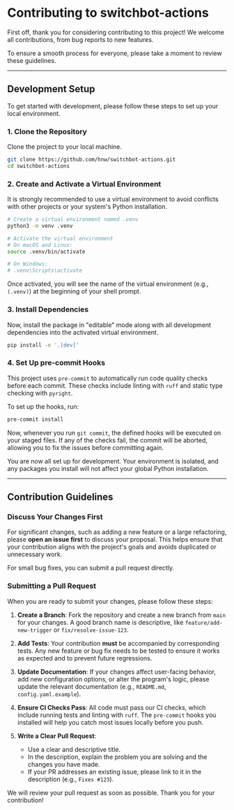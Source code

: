 # Contributing to switchbot-actions

First off, thank you for considering contributing to this project! We welcome all contributions, from bug reports to new features.

To ensure a smooth process for everyone, please take a moment to review these guidelines.

-----

## Development Setup

To get started with development, please follow these steps to set up your local environment.

### 1. Clone the Repository

Clone the project to your local machine.

```bash
git clone https://github.com/hnw/switchbot-actions.git
cd switchbot-actions
```

### 2. Create and Activate a Virtual Environment

It is strongly recommended to use a virtual environment to avoid conflicts with other projects or your system's Python installation.

```bash
# Create a virtual environment named .venv
python3 -m venv .venv

# Activate the virtual environment
# On macOS and Linux:
source .venv/bin/activate

# On Windows:
# .venv\Scripts\activate
```

Once activated, you will see the name of the virtual environment (e.g., `(.venv)`) at the beginning of your shell prompt.

### 3. Install Dependencies

Now, install the package in "editable" mode along with all development dependencies into the activated virtual environment.

```bash
pip install -e '.[dev]'
```

### 4. Set Up pre-commit Hooks

This project uses `pre-commit` to automatically run code quality checks before each commit. These checks include linting with `ruff` and static type checking with `pyright`.

To set up the hooks, run:

```bash
pre-commit install
```

Now, whenever you run `git commit`, the defined hooks will be executed on your staged files. If any of the checks fail, the commit will be aborted, allowing you to fix the issues before committing again.

You are now all set up for development. Your environment is isolated, and any packages you install will not affect your global Python installation.

-----

## Contribution Guidelines

### Discuss Your Changes First

For significant changes, such as adding a new feature or a large refactoring, please **open an issue first** to discuss your proposal. This helps ensure that your contribution aligns with the project's goals and avoids duplicated or unnecessary work.

For small bug fixes, you can submit a pull request directly.

### Submitting a Pull Request

When you are ready to submit your changes, please follow these steps:

1.  **Create a Branch**: Fork the repository and create a new branch from `main` for your changes. A good branch name is descriptive, like `feature/add-new-trigger` or `fix/resolve-issue-123`.

2.  **Add Tests**: Your contribution **must** be accompanied by corresponding tests. Any new feature or bug fix needs to be tested to ensure it works as expected and to prevent future regressions.

3.  **Update Documentation**: If your changes affect user-facing behavior, add new configuration options, or alter the program's logic, please update the relevant documentation (e.g., `README.md`, `config.yaml.example`).

4.  **Ensure CI Checks Pass**: All code must pass our CI checks, which include running tests and linting with `ruff`. The `pre-commit` hooks you installed will help you catch most issues locally before you push.

5.  **Write a Clear Pull Request**:

      * Use a clear and descriptive title.
      * In the description, explain the problem you are solving and the changes you have made.
      * If your PR addresses an existing issue, please link to it in the description (e.g., `Fixes #123`).

We will review your pull request as soon as possible. Thank you for your contribution!
